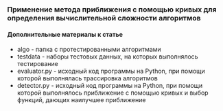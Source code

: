 ### Применение метода приближения с помощью кривых для определения вычислительной сложности алгоритмов
#### Дополнительные материалы к статье 

- algo - папка с протестированными алгоритмами
- testdata - наборы тестовых данных, на которых выполнялось тестирование
- evaluator.py - исходный код программы на Python, при помощи которой выполнялась трассировка алгоритмов
- detector.py - исходный код программы на Python, при помощи которой выполнялось приближение с помощью кривых и выбор функций, дающих наилучшее приближение
